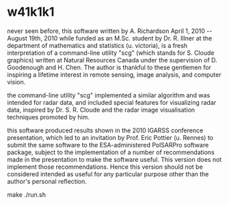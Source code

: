 # w41k1k1

never seen before, this software written by A. Richardson April 1, 2010 -- August 19th, 2010 while funded as an M.Sc. student by Dr. R. Illner at the department of mathematics and statistics (u. victoria), is a fresh interpretation of a command-line utility "scg" (which stands for S. Cloude graphics) written at Natural Resources Canada under the supervision of D. Goodenough and H. Chen. The author is thankful to these gentlemen for inspiring a lifetime interest in remote sensing, image analysis, and computer vision. 

the command-line utility "scg" implemented a similar algorithm and was intended for radar data, and included special features for visualizing radar data, inspired by Dr. S. R. Cloude and the radar image visualisation techniques promoted by him. 

this software produced results shown in the 2010 IGARSS conference presentation, which led to an invitation by Prof. Eric Pottier (u. Rennes) to submit the same software to the ESA-administered PolSARPro software package, subject to the implementation of a number of recommendations made in the presentation to make the software useful. This version does not implement those recommendations. Hence this version should not be considered intended as useful for any particular purpose other than the author's personal reflection. 

  make 
  ./run.sh 

